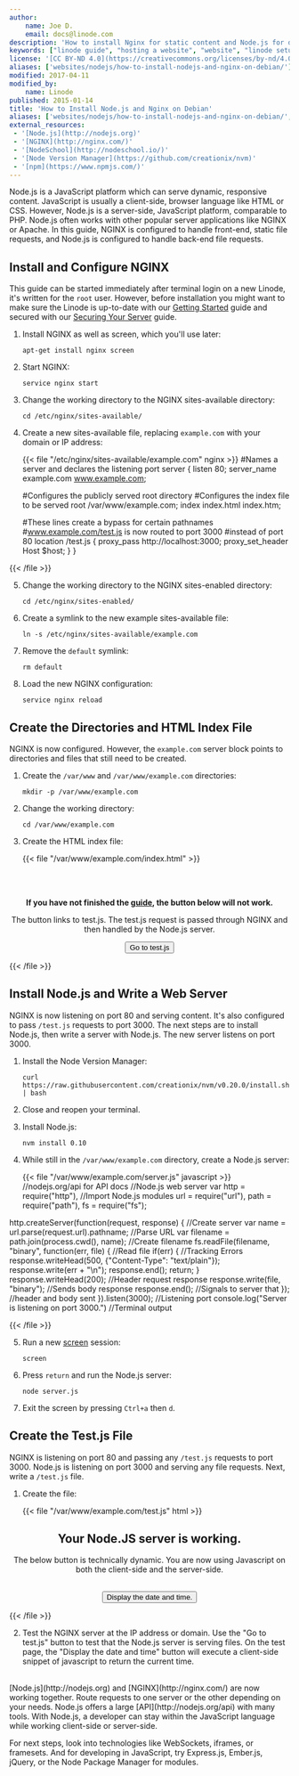 ```yaml
---
author:
    name: Joe D.
    email: docs@linode.com
description: 'How to install Nginx for static content and Node.js for dynamic requests.'
keywords: ["linode guide", "hosting a website", "website", "linode setup", " install node.js", " install nginx", " debian", " front-end requests", " back-end requests"]
license: '[CC BY-ND 4.0](https://creativecommons.org/licenses/by-nd/4.0)'
aliases: ['websites/nodejs/how-to-install-nodejs-and-nginx-on-debian/']
modified: 2017-04-11
modified_by:
    name: Linode
published: 2015-01-14
title: 'How to Install Node.js and Nginx on Debian'
aliases: ['websites/nodejs/how-to-install-nodejs-and-nginx-on-debian/','websites/nodejs/nodejs-nginx-debian/','websites/nodejs/how-to-install-nodejs-and-nginx-on-debian/index.cfm/']
external_resources:
 - '[Node.js](http://nodejs.org)'
 - '[NGINX](http://nginx.com/)'
 - '[NodeSchool](http://nodeschool.io/)'
 - '[Node Version Manager](https://github.com/creationix/nvm)'
 - '[npm](https://www.npmjs.com/)'
---
```


Node.js is a JavaScript platform which can serve dynamic, responsive content. JavaScript is usually a client-side, browser language like HTML or CSS. However, Node.js is a server-side, JavaScript platform, comparable to PHP. Node.js often works with other popular server applications like NGINX or Apache. In this guide, NGINX is configured to handle front-end, static file requests, and Node.js is configured to handle back-end file requests.

## Install and Configure NGINX
This guide can be started immediately after terminal login on a new Linode, it's written for the `root` user. However, before installation you might want to make sure the Linode is up-to-date with our [Getting Started](/content/getting-started) guide and secured with our [Securing Your Server](/content/securing-your-server) guide.

1.  Install NGINX as well as screen, which you'll use later:

        apt-get install nginx screen

2.  Start NGINX:

        service nginx start

3.  Change the working directory to the NGINX sites-available directory:

        cd /etc/nginx/sites-available/

4.  Create a new sites-available file, replacing `example.com` with your domain or IP address:

    {{< file "/etc/nginx/sites-available/example.com" nginx >}}
#Names a server and declares the listening port
server {
    listen 80;
    server_name example.com www.example.com;

    #Configures the publicly served root directory
    #Configures the index file to be served
    root /var/www/example.com;
        index index.html index.htm;

    #These lines create a bypass for certain pathnames
    #www.example.com/test.js is now routed to port 3000
    #instead of port 80
    location /test.js {
        proxy_pass http://localhost:3000;
        proxy_set_header Host $host;
    }
}

{{< /file >}}


5.  Change the working directory to the NGINX sites-enabled directory:

        cd /etc/nginx/sites-enabled/

6.  Create a symlink to the new example sites-available file:

        ln -s /etc/nginx/sites-available/example.com

7.  Remove the `default` symlink:

        rm default

8.  Load the new NGINX configuration:

        service nginx reload

## Create the Directories and HTML Index File

NGINX is now configured. However, the `example.com` server block points to directories and files that still need to be created.

1.  Create the `/var/www` and `/var/www/example.com` directories:

        mkdir -p /var/www/example.com

2.  Change the working directory:

        cd /var/www/example.com

3.  Create the HTML index file:

    {{< file "/var/www/example.com/index.html" >}}
<!DOCTYPE html>
<html>
<body>

<br>
<br>

<center>
<p>
<b>
If you have not finished the <a href="https://linode.com/docs/websites/nodejs/nodejs-nginx-debian">guide</a>, the button below will not work.
</b>
</p>
</center>

<center>
<p>
The button links to test.js. The test.js request is passed through NGINX and then handled by the Node.js server.
</p>
</center>

<center>
<a href="test.js">
<button type="button">Go to test.js</button>
</a>
</center>

</body>
</html>

{{< /file >}}



## Install Node.js and Write a Web Server
NGINX is now listening on port 80 and serving content. It's also configured to pass `/test.js` requests to port 3000. The next steps are to install Node.js, then write a server with Node.js. The new server listens on port 3000.

1.  Install the Node Version Manager:

        curl https://raw.githubusercontent.com/creationix/nvm/v0.20.0/install.sh | bash

2.  Close and reopen your terminal.

3.  Install Node.js:

        nvm install 0.10

4.  While still in the `/var/www/example.com` directory, create a Node.js server:

    {{< file "/var/www/example.com/server.js" javascript >}}
//nodejs.org/api for API docs
//Node.js web server
var http = require("http"),                           //Import Node.js modules
    url = require("url"),
    path = require("path"),
    fs = require("fs");

http.createServer(function(request, response) {       //Create server
var name = url.parse(request.url).pathname;           //Parse URL
var filename = path.join(process.cwd(), name);        //Create filename
fs.readFile(filename, "binary", function(err, file) { //Read file
    if(err) {                                         //Tracking Errors
        response.writeHead(500, {"Content-Type": "text/plain"});
        response.write(err + "\n");
        response.end();
        return;
    }
    response.writeHead(200);                          //Header request response
    response.write(file, "binary");                   //Sends body response
    response.end();                                   //Signals to server that
 });                                                  //header and body sent
}).listen(3000);                                      //Listening port
console.log("Server is listening on port 3000.")      //Terminal output

{{< /file >}}


5.  Run a new [screen](/content/networking/ssh/using-gnu-screen-to-manage-persistent-terminal-sessions) session:

        screen

6.  Press `return` and run the Node.js server:

        node server.js

7.  Exit the screen by pressing `Ctrl+a` then `d`.

## Create the Test.js File
NGINX is listening on port 80 and passing any `/test.js` requests to port 3000. Node.js is listening on port 3000 and serving any file requests. Next, write a `/test.js` file.

1.  Create the file:

    {{< file "/var/www/example.com/test.js" html >}}
<!DOCTYPE html>
<html>
<body>

<center>
<h2>
Your Node.JS server is working.
</h2>
</center>

<center>
<p>
The below button is technically dynamic. You are now using Javascript on both the client-side and the server-side.
</p>
</center>
<br>

<center>
<button type="button"
onclick="document.getElementById('sample').innerHTML = Date()">
Display the date and time.
</button>
<p id="sample"></p>
</center>

</body>
</html>

{{< /file >}}


2.  Test the NGINX server at the IP address or domain. Use the "Go to test.js" button to test that the Node.js server is serving files. On the test page, the "Display the date and time" button will execute a client-side snippet of javascript to return the current time.

<br>
[Node.js](http://nodejs.org) and [NGINX](http://nginx.com/) are now working together. Route requests to one server or the other depending on your needs. Node.js offers a large [API](http://nodejs.org/api) with many tools. With Node.js, a developer can stay within the JavaScript language while working client-side or server-side.

For next steps, look into technologies like WebSockets, iframes, or framesets. And for developing in JavaScript, try Express.js, Ember.js, jQuery, or the Node Package Manager for modules.
